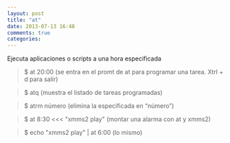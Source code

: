 ```yaml
---
layout: post
title: "at"
date: 2013-07-13 16:48
comments: true
categories: 
---
```

Ejecuta aplicaciones o scripts a una hora especificada

>$ at 20:00   (se entra en el promt de at para programar una tarea. Xtrl + d para salir)

>$ atq  (muestra el listado de tareas programadas)

>$ atrm número (elimina la especificada en “número”) 

>$ at 8:30 <<< "xmms2 play"   (montar una alarma con at y xmms2) 

>$ echo "xmms2 play" | at 6:00  (lo mismo) 

